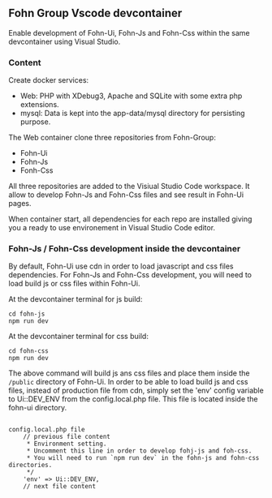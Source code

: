 ## Fohn Group Vscode devcontainer

Enable development of Fohn-Ui, Fohn-Js and Fohn-Css within the same devcontainer using Visual Studio.

### Content

Create docker services:

 - Web: PHP with XDebug3, Apache and SQLite with some extra php extensions.
 - mysql: Data is kept into the app-data/mysql directory for persisting purpose.

The Web container clone three repositories from Fohn-Group:
- Fohn-Ui
- Fohn-Js
- Fonh-Css

All three repositories are added to the Visiual Studio Code workspace.
It allow to develop Fohn-Js and Fohn-Css files and see result in Fohn-Ui pages.

When container start, all  dependencies for each repo are installed giving you a ready to use environement in Visual Studio Code editor.

### Fohn-Js / Fohn-Css development inside the devcontainer

By default, Fohn-Ui use cdn in order to load javascript and css files dependencies. For Fohn-Js and Fohn-Css development, you will need to load build js or css files within Fohn-Ui. 

At the devcontainer terminal for js build:
```
cd fohn-js
npm run dev
```

At the devcontainer terminal for css build:

```
cd fohn-css
npm run dev
```

The above command will build js ans css files and place them inside the `/public` directory of Fohn-Ui. In order to be able to load build js and css files, instead of production file from cdn, simply set the 'env' config variable to Ui::DEV_ENV from the config.local.php file. This file is located inside the fohn-ui directory. 


```
                                                               config.local.php file
    // previous file content
     * Environment setting.
     * Uncomment this line in order to develop fohj-js and foh-css.
     * You will need to run `npm run dev` in the fohn-js and fohn-css directories.
     */
    'env' => Ui::DEV_ENV,
    // next file content
```
